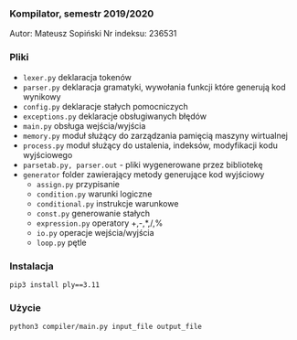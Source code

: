 ### Kompilator, semestr 2019/2020
Autor: Mateusz Sopiński
Nr indeksu: 236531

### Pliki
- `lexer.py` deklaracja tokenów
- `parser.py` deklaracja gramatyki, wywołania funkcji które generują kod wynikowy
- `config.py` deklaracje stałych pomocniczych
- `exceptions.py` deklaracje obsługiwanych błędów
- `main.py` obsługa wejścia/wyjścia
- `memory.py` moduł służący do zarządzania pamięcią maszyny wirtualnej
- `process.py` moduł służący do ustalenia, indeksów, modyfikacji kodu wyjściowego
- `parsetab.py, parser.out` - pliki wygenerowane przez bibliotekę
- `generator` folder zawierający metody generujące kod wyjściowy
    - `assign.py` przypisanie
    - `condition.py` warunki logiczne
    - `conditional.py` instrukcje warunkowe
    - `const.py` generowanie stałych
    - `expression.py` operatory +,-,*,/,%
    - `io.py` operacje wejścia/wyjścia
    - `loop.py` pętle

### Instalacja
`pip3 install ply==3.11`

### Użycie
`python3 compiler/main.py input_file output_file`
